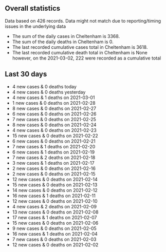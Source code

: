 <!-- summary_marker starts -->
## Overall statistics

 Data based on 426 records. Data might not match due to reporting/timing issues in the underlying data

- The sum of the daily cases in Cheltenham is 3368.
- The sum of the daily deaths in Cheltenham is 0.
- The last recorded cumulative cases total in Cheltenham is 3618.
- The last recorded cumulative death total in Cheltenham is None however, on the 2021-03-02, 222 were recorded as a cumulative total

## Last 30 days

- 4 new cases & 0 deaths today
- 4 new cases & 0 deaths yesterday
- 4 new cases & 1 deaths on 2021-03-01
- 1 new cases & 0 deaths on 2021-02-28
- 8 new cases & 0 deaths on 2021-02-27
- 6 new cases & 0 deaths on 2021-02-26
- 7 new cases & 0 deaths on 2021-02-25
- 8 new cases & 0 deaths on 2021-02-24
- 4 new cases & 0 deaths on 2021-02-23
- 15 new cases & 0 deaths on 2021-02-22
- 6 new cases & 0 deaths on 2021-02-21
- 7 new cases & 1 deaths on 2021-02-20
- 6 new cases & 1 deaths on 2021-02-19
- 7 new cases & 2 deaths on 2021-02-18
- 3 new cases & 1 deaths on 2021-02-17
- 2 new cases & 0 deaths on 2021-02-16
- 2 new cases & 0 deaths on 2021-02-15
- 12 new cases & 0 deaths on 2021-02-14
- 15 new cases & 0 deaths on 2021-02-13
- 14 new cases & 0 deaths on 2021-02-12
- 16 new cases & 1 deaths on 2021-02-11
- 12 new cases & 0 deaths on 2021-02-10
- 4 new cases & 2 deaths on 2021-02-09
- 13 new cases & 0 deaths on 2021-02-08
- 17 new cases & 1 deaths on 2021-02-07
- 15 new cases & 0 deaths on 2021-02-06
- 9 new cases & 0 deaths on 2021-02-05
- 16 new cases & 1 deaths on 2021-02-04
- 7 new cases & 0 deaths on 2021-02-03
- 12 new cases & 0 deaths on 2021-02-02

<!-- summary_marker ends -->
